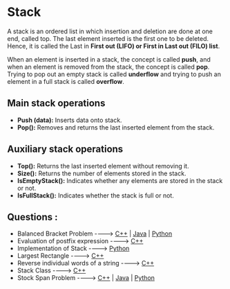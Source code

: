# Stack

A stack is an ordered list in which insertion and deletion are done at one end, called
top. The last element inserted is the first one to be deleted. Hence, it is called the Last in **First out
(LIFO) or First in Last out (FILO) list**.

When an element is
inserted in a stack, the concept is called **push**, and when an element is removed from the stack, the
concept is called **pop**. Trying to pop out an empty stack is called **underflow** and trying to push an
element in a full stack is called **overflow**.

## Main stack operations

- **Push (data):** Inserts data onto stack.
- **Pop():** Removes and returns the last inserted element from the stack.

## Auxiliary stack operations

- **Top():** Returns the last inserted element without removing it.
- **Size():** Returns the number of elements stored in the stack.
- **IsEmptyStack():** Indicates whether any elements are stored in the stack or not.
- **IsFullStack():** Indicates whether the stack is full or not.

## Questions :

-   Balanced Bracket Problem ----> [C++](/Code/C++/balanced_bracket.cpp) | [Java](/Code/Java/Balanced_Bracket_Problem.java) | [Python](/Code/Python/Balanced_brackets.py)
-   Evaluation of postfix expression ----> [C++](/Code/C++/Postfixexpression.cpp)
-   Implementation of Stack ----> [Python](/Code/Python/stack.py)
-   Largest Rectangle ----> [C++](/Code/C++/Largest_Rectangle.cpp)
-   Reverse individual words of a string ----> [C++](/Code/C++/reverse_words_of_string.cpp)
-   Stack Class ----> [C++](/Code/C++/stack_class.cpp)
-   Stock Span Problem ----> [C++](/Code/C++/Stock_Span_Problem.cpp) | [Java](/Code/Java/Stock_Span_Problem.Java) | [Python](/Code/Python/StockSpan.py)
